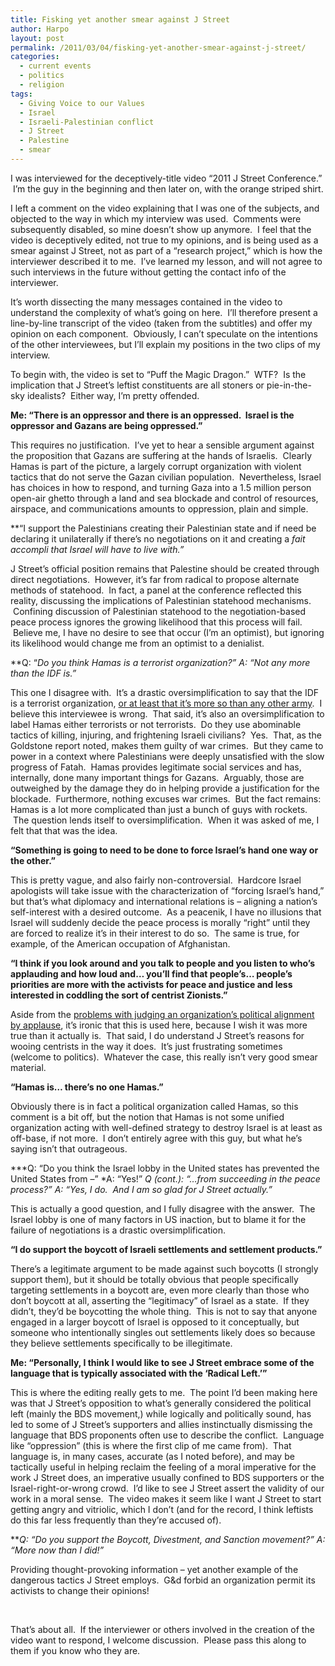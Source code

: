 ```yaml
---
title: Fisking yet another smear against J Street
author: Harpo
layout: post
permalink: /2011/03/04/fisking-yet-another-smear-against-j-street/
categories:
  - current events
  - politics
  - religion
tags:
  - Giving Voice to our Values
  - Israel
  - Israeli-Palestinian conflict
  - J Street
  - Palestine
  - smear
---
```

I was interviewed for the deceptively-title video &#8220;2011 J Street Conference.&#8221;  I&#8217;m the guy in the beginning and then later on, with the orange striped shirt.



I left a comment on the video explaining that I was one of the subjects, and objected to the way in which my interview was used.  Comments were subsequently disabled, so mine doesn&#8217;t show up anymore.  I feel that the video is deceptively edited, not true to my opinions, and is being used as a smear against J Street, not as part of a &#8220;research project,&#8221; which is how the interviewer described it to me.  I&#8217;ve learned my lesson, and will not agree to such interviews in the future without getting the contact info of the interviewer.

It&#8217;s worth dissecting the many messages contained in the video to understand the complexity of what&#8217;s going on here.  I&#8217;ll therefore present a line-by-line transcript of the video (taken from the subtitles) and offer my opinion on each component.  Obviously, I can&#8217;t speculate on the intentions of the other interviewees, but I&#8217;ll explain my positions in the two clips of my interview.

To begin with, the video is set to &#8220;Puff the Magic Dragon.&#8221;  WTF?  Is the implication that J Street&#8217;s leftist constituents are all stoners or pie-in-the-sky idealists?  Either way, I&#8217;m pretty offended.

**Me: &#8220;There is an oppressor and there is an oppressed.  Israel is the oppressor and Gazans are being oppressed.&#8221;**

This requires no justification.  I&#8217;ve yet to hear a sensible argument against the proposition that Gazans are suffering at the hands of Israelis.  Clearly Hamas is part of the picture, a largely corrupt organization with violent tactics that do not serve the Gazan civilian population.  Nevertheless, Israel has choices in how to respond, and turning Gaza into a 1.5 million person open-air ghetto through a land and sea blockade and control of resources, airspace, and communications amounts to oppression, plain and simple.

**&#8220;I support the Palestinians creating their Palestinian state and if need be declaring it unilaterally if there&#8217;s no negotiations on it and creating a *fait accompli *that Israel will have to live with.&#8221;**

J Street&#8217;s official position remains that Palestine should be created through direct negotiations.  However, it&#8217;s far from radical to propose alternate methods of statehood.  In fact, a panel at the conference reflected this reality, discussing the implications of Palestinian statehood mechanisms.  Confining discussion of Palestinian statehood to the negotiation-based peace process ignores the growing likelihood that this process will fail.  Believe me, I have no desire to see that occur (I&#8217;m an optimist), but ignoring its likelihood would change me from an optimist to a denialist.

**Q: &#8220;*Do you think Hamas is a terrorist organization?&#8221; *A: &#8220;Not any more than the IDF is.&#8221;**

This one I disagree with.  It&#8217;s a drastic oversimplification to say that the IDF is a terrorist organization, <a href="http://harpojaeger.github.io/2010/10/23/its-just-what-armies-do/" target="_blank">or at least that it&#8217;s more so than any other army</a>.  I believe this interviewee is wrong.  That said, it&#8217;s also an oversimplification to label Hamas either terrorists or not terrorists.  Do they use abominable tactics of killing, injuring, and frightening Israeli civilians?  Yes.  That, as the Goldstone report noted, makes them guilty of war crimes.  But they came to power in a context where Palestinians were deeply unsatisfied with the slow progress of Fatah.  Hamas provides legitimate social services and has, internally, done many important things for Gazans.  Arguably, those are outweighed by the damage they do in helping provide a justification for the blockade.  Furthermore, nothing excuses war crimes.  But the fact remains: Hamas is a lot more complicated than just a bunch of guys with rockets.  The question lends itself to oversimplification.  When it was asked of me, I felt that that was the idea.

**&#8220;Something is going to need to be done to force Israel&#8217;s hand one way or the other.&#8221;**

This is pretty vague, and also fairly non-controversial.  Hardcore Israel apologists will take issue with the characterization of &#8220;forcing Israel&#8217;s hand,&#8221; but that&#8217;s what diplomacy and international relations is – aligning a nation&#8217;s self-interest with a desired outcome.  As a peacenik, I have no illusions that Israel will suddenly decide the peace process is morally &#8220;right&#8221; until they are forced to realize it&#8217;s in their interest to do so.  The same is true, for example, of the American occupation of Afghanistan.

**&#8220;I think if you look around and you talk to people and you listen to who&#8217;s applauding and how loud and&#8230; you&#8217;ll find that people&#8217;s&#8230; people&#8217;s priorities are more with the activists for peace and justice and less interested in coddling the sort of centrist Zionists.&#8221;**

Aside from the <a href="http://blog.newvoices.org/?p=7027" target="_blank">problems with judging an organization&#8217;s political alignment by applause</a>, it&#8217;s ironic that this is used here, because I wish it was more true than it actually is.  That said, I do understand J Street&#8217;s reasons for wooing centrists in the way it does.  It&#8217;s just frustrating sometimes (welcome to politics).  Whatever the case, this really isn&#8217;t very good smear material.

**&#8220;Hamas is&#8230; there&#8217;s no one Hamas.&#8221;**

Obviously there is in fact a political organization called Hamas, so this comment is a bit off, but the notion that Hamas is not some unified organization acting with well-defined strategy to destroy Israel is at least as off-base, if not more.  I don&#8217;t entirely agree with this guy, but what he&#8217;s saying isn&#8217;t that outrageous.

***Q: &#8220;Do you think the Israel lobby in the United states has prevented the United States from &#8211;&#8221; *A: &#8220;Yes!&#8221; *Q (cont.): &#8220;&#8230;from succeeding in the peace process?&#8221; *A: &#8220;Yes, I do.  And I am so glad for J Street actually.&#8221;**

This is actually a good question, and I fully disagree with the answer.  The Israel lobby is one of many factors in US inaction, but to blame it for the failure of negotiations is a drastic oversimplification.

**&#8220;I do support the boycott of Israeli settlements and settlement products.&#8221;**

There&#8217;s a legitimate argument to be made against such boycotts (I strongly support them), but it should be totally obvious that people specifically targeting settlements in a boycott are, even more clearly than those who don&#8217;t boycott at all, asserting the &#8220;legitimacy&#8221; of Israel as a state.  If they didn&#8217;t, they&#8217;d be boycotting the whole thing.  This is not to say that anyone engaged in a larger boycott of Israel is opposed to it conceptually, but someone who intentionally singles out settlements likely does so because they believe settlements specifically to be illegitimate.

**Me: &#8220;Personally, I think I would like to see J Street embrace some of the language that is typically associated with the &#8216;Radical Left.&#8217;&#8221;**

This is where the editing really gets to me.  The point I&#8217;d been making here was that J Street&#8217;s opposition to what&#8217;s generally considered the political left (mainly the BDS movement,) while logically and politically sound, has led to some of J Street&#8217;s supporters and allies instinctually dismissing the language that BDS proponents often use to describe the conflict.  Language like &#8220;oppression&#8221; (this is where the first clip of me came from).  That language is, in many cases, accurate (as I noted before), and may be tactically useful in helping reclaim the feeling of a moral imperative for the work J Street does, an imperative usually confined to BDS supporters or the Israel-right-or-wrong crowd.  I&#8217;d like to see J Street assert the validity of our work in a moral sense.  The video makes it seem like I want J Street to start getting angry and vitriolic, which I don&#8217;t (and for the record, I think leftists do this far less frequently than they&#8217;re accused of).

***Q: &#8220;Do you support the Boycott, Divestment, and Sanction movement?&#8221; *A: &#8220;More now than I did!&#8221;**

Providing thought-provoking information – yet another example of the dangerous tactics J Street employs.  G&d forbid an organization permit its activists to change their opinions!

&nbsp;

That&#8217;s about all.  If the interviewer or others involved in the creation of the video want to respond, I welcome discussion.  Please pass this along to them if you know who they are.